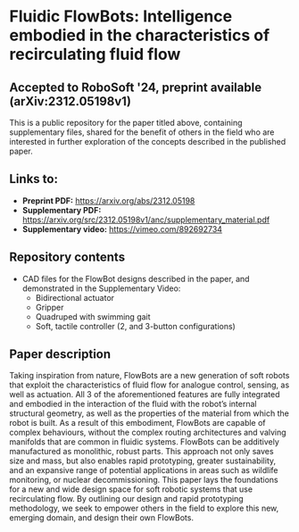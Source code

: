 # Fluidic FlowBots: Intelligence embodied in the characteristics of recirculating fluid flow
## Accepted to RoboSoft '24, preprint available (arXiv:2312.05198v1)
This is a public repository for the paper titled above, containing supplementary files, shared for the benefit of others in the field who are interested in further exploration of the concepts described in the published paper.

## Links to:
* **Preprint PDF:** https://arxiv.org/abs/2312.05198
* **Supplementary PDF:** https://arxiv.org/src/2312.05198v1/anc/supplementary_material.pdf
* **Supplementary video:** https://vimeo.com/892692734

## Repository contents
* CAD files for the FlowBot designs described in the paper, and demonstrated in the Supplementary Video:
  * Bidirectional actuator
  * Gripper
  * Quadruped with swimming gait
  * Soft, tactile controller (2, and 3-button configurations)

## Paper description
Taking inspiration from nature, FlowBots are a new generation of soft robots that exploit the characteristics of fluid flow for analogue control, sensing, as well as actuation. All 3 of the aforementioned features are fully integrated and embodied in the interaction of the fluid with the robot’s internal structural geometry, as well as the properties of the material from which the robot is built. As a result of this embodiment, FlowBots are capable of complex behaviours, without the complex routing architectures and valving manifolds that are common in fluidic systems. FlowBots can be additively manufactured as monolithic, robust parts. This approach not only saves size and mass, but also enables rapid prototyping, greater sustainability, and an expansive range of potential applications in areas such as wildlife monitoring, or nuclear decommissioning. This paper lays the foundations for a new and wide design space for soft robotic systems that use recirculating flow. By outlining our design and rapid prototyping methodology, we seek to empower others in the field to explore this new, emerging domain, and design their own FlowBots.

